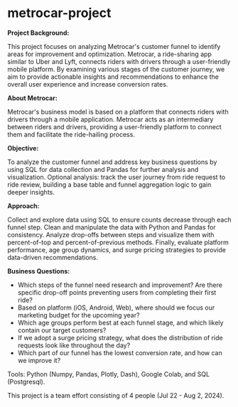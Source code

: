 # metrocar-project

**Project Background:**

This project focuses on analyzing Metrocar's customer funnel to identify areas for improvement and optimization. Metrocar, a ride-sharing app similar to Uber and Lyft, connects riders with drivers through a user-friendly mobile platform. By examining various stages of the customer journey, we aim to provide actionable insights and recommendations to enhance the overall user experience and increase conversion rates.

**About Metrocar:**

Metrocar's business model is based on a platform that connects riders with drivers through a mobile application. Metrocar acts as an intermediary between riders and drivers, providing a user-friendly platform to connect them and facilitate the ride-hailing process.

**Objective:**

To analyze the customer funnel and address key business questions by using SQL for data collection and Pandas for further analysis and visualization. Optional analysis: track the user journey from ride request to ride review, building a base table and funnel aggregation logic to gain deeper insights.

**Approach:**

Collect and explore data using SQL to ensure counts decrease through each funnel step. Clean and manipulate the data with Python and Pandas for consistency. Analyze drop-offs between steps and visualize them with percent-of-top and percent-of-previous methods. Finally, evaluate platform performance, age group dynamics, and surge pricing strategies to provide data-driven recommendations.

**Business Questions:**

- Which steps of the funnel need research and improvement? Are there specific drop-off points preventing users from completing their first ride?
- Based on platform (iOS, Android, Web), where should we focus our marketing budget for the upcoming year?
- Which age groups perform best at each funnel stage, and which likely contain our target customers?
- If we adopt a surge pricing strategy, what does the distribution of ride requests look like throughout the day?
- Which part of our funnel has the lowest conversion rate, and how can we improve it?

Tools: Python (Numpy, Pandas, Plotly, Dash), Google Colab, and SQL (Postgresql).

This project is a team effort consisting of 4 people (Jul 22 - Aug 2, 2024).
